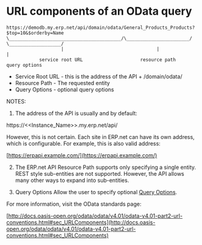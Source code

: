 # URL components of an OData query

```
https://demodb.my.erp.net/api/domain/odata/General_Products_Products?$top=10&$orderby=Name
\_________________________________________/\_______________________/ \___________________/
                    |                                  |                        |
            service root URL                     resource path            query options
```

* Service Root URL - this is the address of the API + /domain/odata/
* Resource Path - The requested entity
* Query Options - optional query options

NOTES:

1. The address of the API is usually and by default:

https://<<Instance_Name>>.my.erp.net/api/

However, this is not certain. Each site in ERP.net can have its own address, which is configurable. For example, this is also valid address:

[https://erpapi.example.com/](https://erpapi.example.com/)

2. The ERP.net API Resource Path supports only specifying a single entity.
REST style sub-entities are not supported. However, the API allows many other ways to expand into sub-entities.

3. Query Options
Allow the user to specify optional [Query Options](query-options/index.md).

For more information, visit the OData standards page:

[http://docs.oasis-open.org/odata/odata/v4.01/odata-v4.01-part2-url-conventions.html#sec_URLComponents](http://docs.oasis-open.org/odata/odata/v4.01/odata-v4.01-part2-url-conventions.html#sec_URLComponents)
